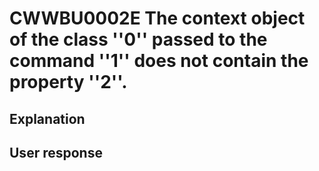 # CWWBU0002E The context object of the class ''0'' passed to the command ''1'' does not contain the property ''2''.

## Explanation

## User response